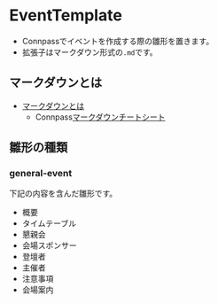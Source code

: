 # EventTemplate
* Connpassでイベントを作成する際の雛形を置きます。
* 拡張子はマークダウン形式の`.md`です。

## マークダウンとは
* [マークダウンとは](http://www.markdown.jp/what-is-markdown/)
  - Connpass[マークダウンチートシート](http://help.connpass.com/organizers/markdown)

## 雛形の種類
### general-event
下記の内容を含んだ雛形です。
  - 概要
  - タイムテーブル
  - 懇親会
  - 会場スポンサー
  - 登壇者
  - 主催者
  - 注意事項
  - 会場案内